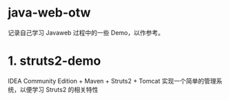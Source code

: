 # java-web-otw

记录自己学习 Javaweb 过程中的一些 Demo，以作参考。

# 1. struts2-demo

IDEA Community Edition + Maven + Struts2 + Tomcat 实现一个简单的管理系统，以便学习 Struts2 的相关特性
